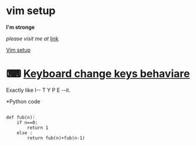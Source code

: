 # vim setup
**I'm stronge**

*please visit me at* [link](https://github.com/ila36IX "GitHub")

[Vim setup](https://github.com/pixegami/terminal-profile)

# ⌨ [Keyboard change keys behaviare](https://askubuntu.com/questions/1364352/remap-a-key-combination-to-another-combination-e-g-altgrc-ctrlc-under-wa/1364828#1364828)
  Exactly like I-- T Y P E --it.

  *Python code
```

def fub(n):
	if n==0: 
		return 1
	else : 
		return fub(n)+fub(n-1)


```

